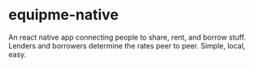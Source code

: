 # equipme-native
An react native app connecting people to share, rent, and borrow stuff. Lenders and borrowers determine the rates peer to peer. Simple, local, easy.
